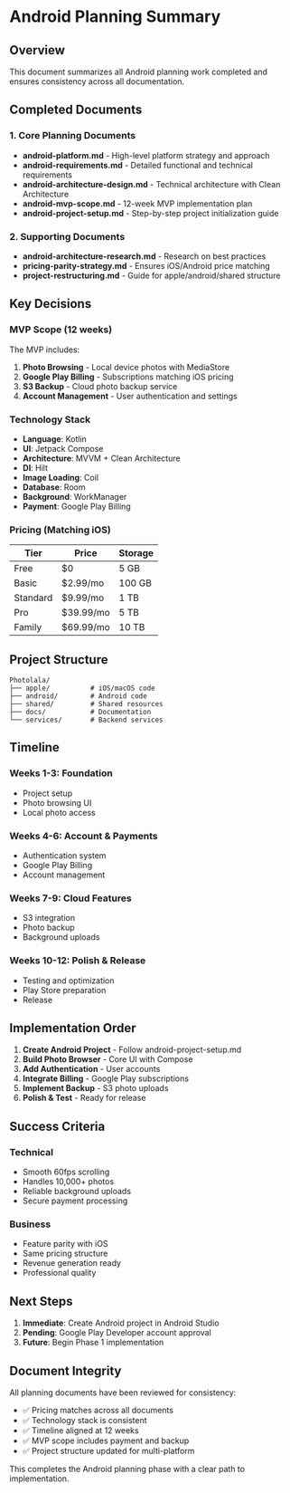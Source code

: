 # Android Planning Summary

## Overview

This document summarizes all Android planning work completed and ensures consistency across all documentation.

## Completed Documents

### 1. Core Planning Documents
- **android-platform.md** - High-level platform strategy and approach
- **android-requirements.md** - Detailed functional and technical requirements
- **android-architecture-design.md** - Technical architecture with Clean Architecture
- **android-mvp-scope.md** - 12-week MVP implementation plan
- **android-project-setup.md** - Step-by-step project initialization guide

### 2. Supporting Documents
- **android-architecture-research.md** - Research on best practices
- **pricing-parity-strategy.md** - Ensures iOS/Android price matching
- **project-restructuring.md** - Guide for apple/android/shared structure

## Key Decisions

### MVP Scope (12 weeks)
The MVP includes:
1. **Photo Browsing** - Local device photos with MediaStore
2. **Google Play Billing** - Subscriptions matching iOS pricing
3. **S3 Backup** - Cloud photo backup service
4. **Account Management** - User authentication and settings

### Technology Stack
- **Language**: Kotlin
- **UI**: Jetpack Compose
- **Architecture**: MVVM + Clean Architecture
- **DI**: Hilt
- **Image Loading**: Coil
- **Database**: Room
- **Background**: WorkManager
- **Payment**: Google Play Billing

### Pricing (Matching iOS)
| Tier | Price | Storage |
|------|-------|---------|
| Free | $0 | 5 GB |
| Basic | $2.99/mo | 100 GB |
| Standard | $9.99/mo | 1 TB |
| Pro | $39.99/mo | 5 TB |
| Family | $69.99/mo | 10 TB |

## Project Structure

```
Photolala/
├── apple/          # iOS/macOS code
├── android/        # Android code
├── shared/         # Shared resources
├── docs/           # Documentation
└── services/       # Backend services
```

## Timeline

### Weeks 1-3: Foundation
- Project setup
- Photo browsing UI
- Local photo access

### Weeks 4-6: Account & Payments
- Authentication system
- Google Play Billing
- Account management

### Weeks 7-9: Cloud Features
- S3 integration
- Photo backup
- Background uploads

### Weeks 10-12: Polish & Release
- Testing and optimization
- Play Store preparation
- Release

## Implementation Order

1. **Create Android Project** - Follow android-project-setup.md
2. **Build Photo Browser** - Core UI with Compose
3. **Add Authentication** - User accounts
4. **Integrate Billing** - Google Play subscriptions
5. **Implement Backup** - S3 photo uploads
6. **Polish & Test** - Ready for release

## Success Criteria

### Technical
- Smooth 60fps scrolling
- Handles 10,000+ photos
- Reliable background uploads
- Secure payment processing

### Business
- Feature parity with iOS
- Same pricing structure
- Revenue generation ready
- Professional quality

## Next Steps

1. **Immediate**: Create Android project in Android Studio
2. **Pending**: Google Play Developer account approval
3. **Future**: Begin Phase 1 implementation

## Document Integrity

All planning documents have been reviewed for consistency:
- ✅ Pricing matches across all documents
- ✅ Technology stack is consistent
- ✅ Timeline aligned at 12 weeks
- ✅ MVP scope includes payment and backup
- ✅ Project structure updated for multi-platform

This completes the Android planning phase with a clear path to implementation.